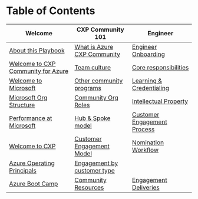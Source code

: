 
# Table of Contents

| Welcome                        | CXP Community 101                             | Engineer                     |
|--------------------------------|---------------------------------|------------------------------|
|[About this Playbook](cxpplaybook/playbook/Welcome/About_this_Playbook.md)             | [What is Azure CXP Community](cxpplaybook/playbook/Community101/Community.md)      | [Engineer Onboarding](cxpplaybook/playbook/Engineer/Engineering_Onboarding.md)         |
|    [Welcome to CXP Community for Azure](cxpplaybook/playbook/Welcome/Welcome_to_CXP_Community_for_Azure.md)             |  [Team culture](cxpplaybook/playbook/Community_101/Team_Culture.md)| [Core responsibilities](cxpplaybook/playbook/Engineer/Engineering_Core_Responsibilities.md)       | 
| [Welcome to Microsoft](cxpplaybook/playbook/Welcome/Welcome_to_Microsoft.md)          | [Other community programs](cxpplaybook/playbook/CXPCommunity101/Other_community_programs_at_Micrsoft.md)        |  [Learning & Credentialing](cxpplaybook/playbook/Engineer/Continuous_Learning_and_Credentialing.md)     |
| [Microsoft Org Structure](cxpplaybook/playbook/Welcome/Microsoft_Organizational_Structure.md)           |[Community Org Roles](cxpplaybook/playbook/CXPCommunity101/FTA_Org_&_Roles.md)                   |  [Intellectual Property](cxpplaybook/playbook//Engineer/Intellectual_Property_(IP).md)         |
| [Performance at Microsoft](cxpplaybook/playbook/Welcome/Performance_at_Microsoft.md)        | [Hub & Spoke model](cxpplaybook/playbook/CXPCommunity101/Hub_&_Spoke_Model.md)              |  [Customer Engagement Process](cxpplaybook/playbook/Engineer/Customer_Engagement_Process.md)  |
| [Welcome to CXP](cxpplaybook/playbook/Welcome/Welcome_to_CXP.md)         | [Customer Engagement Model](cxpplaybook/playbook/CXPCommunity101/Customer_Engagement_Model.md)           | [Nomination Workflow](cxpplaybook/playbook/Engineer/Nomination_Workflow.md)          |
| [Azure Operating Principals](cxpplaybook/playbook/Welcome/Operating_Principals_for_Azure_Engineering.md)   | [Engagement by customer type](cxpplaybook/playbook/CXPCommunity101/Engagement_by_Customer_Type.md)        |              |
| [Azure Boot Camp](cxpplaybook/playbook/Welcome/Azure_Boot_Camp.md)       |    [Community Resources](cxpplaybook/playbook/CXPCommunity101/Community_Resources.md)     |  [Engagement Deliveries](cxpplaybook/playbook/Engineer/Engagement_Deliveries.md)        |



